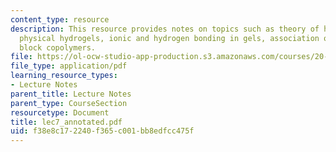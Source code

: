 ```yaml
---
content_type: resource
description: This resource provides notes on topics such as theory of hydrogel swelling,
  physical hydrogels, ionic and hydrogen bonding in gels, association of amphiphilic
  block copolymers.
file: https://ol-ocw-studio-app-production.s3.amazonaws.com/courses/20-462j-molecular-principles-of-biomaterials-spring-2006/f38e8c172240f365c001bb8edfcc475f_lec7_annotated.pdf
file_type: application/pdf
learning_resource_types:
- Lecture Notes
parent_title: Lecture Notes
parent_type: CourseSection
resourcetype: Document
title: lec7_annotated.pdf
uid: f38e8c17-2240-f365-c001-bb8edfcc475f
---
```

